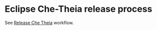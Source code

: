 # Eclipse Che-Theia release process

See [Release Che Theia](./.github/workflows/release.yml) workflow.
